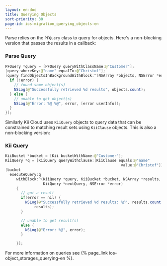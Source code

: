 ```yaml
---
layout: en-doc
title: Querying Objects
sort-priority: 30
page-id: ios-migration_querying_objects-en
---
```

Parse relies on the `PFQuery` class to query for objects. Here's a non-blocking version that passes the results in a callback:

### Parse Query
```java
PFQuery *query = [PFQuery queryWithClassName:@"Customer"];
[query whereKey:@"name" equalTo:@"Christof"];
[query findObjectsInBackgroundWithBlock:^(NSArray *objects, NSError *error) {
  if (!error) {
    // found some object(s)
    NSLog(@"Successfully retrieved %d results", objects.count);
  } else {
    // unable to get object(s)
    NSLog(@"Error: %@ %@", error, [error userInfo]);
  }
}];
```

Similarly Kii Cloud uses `KiiQuery` objects to query data that can be constrained to matching result sets using `KiiClause` objects. This is also a non-blocking version:

### Kii Query

```java
KiiBucket *bucket = [Kii bucketWithName:@"Customer"];
KiiQuery *q = [KiiQuery queryWithClause:[KiiClause equals:@"name"
                                                    value:@"Christof"]];
[bucket
  executeQuery:q
     withBlock:^(KiiQuery *query, KiiBucket *bucket, NSArray *results,
                 KiiQuery *nextQuery, NSError *error)
     {
       // got a result
       if(error == nil) {
         NSLog(@"Successfully retrieved %d results: %@", results.count,
             results);
       }

       // unable to get result(s)
       else {
         NSLog(@"Error: %@", error);
       }

     }];
```

For more information on queries see {% page_link ios-object_storages_querying-en %}.
